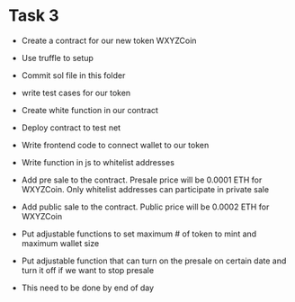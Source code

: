 # Task 3

- Create a contract for our new token WXYZCoin

- Use truffle to setup

- Commit sol file in this folder

- write test cases for our token

- Create white function in our contract

- Deploy contract to test net

- Write frontend code to connect wallet to our token

- Write function in js to whitelist addresses

- Add pre sale to the contract. Presale price will be 0.0001 ETH for WXYZCoin. Only whitelist addresses can participate in private sale

- Add public sale to the contract. Public price will be 0.0002 ETH for WXYZCoin

- Put adjustable functions to set maximum # of token to mint and maximum wallet size

- Put adjustable function that can turn on the presale on certain date and turn it off if we want to stop presale

- This need to be done by end of day
